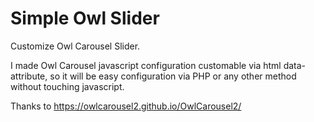# Simple Owl Slider
Customize Owl Carousel Slider.

I made Owl Carousel javascript configuration customable via html data-attribute, so it will be easy configuration via PHP or any other method without touching javascript.

Thanks to https://owlcarousel2.github.io/OwlCarousel2/
